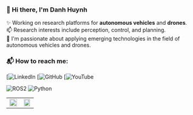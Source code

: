 ### 👋 Hi there, I'm Danh Huynh

✨ Working on research platforms for **autonomous vehicles** and **drones**.  
📫 Research interests include perception, control, and planning.  
🌱 I'm passionate about applying emerging technologies in the field of autonomous vehicles and drones.

### 📬 How to reach me:

[![LinkedIn](https://www.linkedin.com/in/danh-hu%E1%BB%B3nh-c%C3%B4ng-058919375/)
[![GitHub]()
[![YouTube]()

![ROS2](https://img.shields.io/badge/ROS-22314E?style=for-the-badge&logo=ros&logoColor=white)
![Python](https://img.shields.io/badge/Python-3776AB?style=for-the-badge&logo=python&logoColor=white)

<table>
  <tr>
    <td align="center" width="50%">
      <img src="https://github-readme-stats.vercel.app/api/top-langs/?username=DanhCon&layout=compact&langs_count=8&theme=default" width="100%" />
    </td>
    <td align="center" width="50%">
      <img src="https://github-readme-stats.vercel.app/api?username=DanhCon&show_icons=true&theme=default&count_private=true" width="90%"/>
    </td>
  </tr>
</table>
